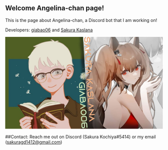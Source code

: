 ## Welcome Angelina-chan page!

This is the page about Angelina-chan, a Discord bot that I am working on!

Developers: [giabao06](https://github.com/giabao06) and [Sakura Kaslana](https://github.com/SakuraKaslana)

![devs](docs/assets/devs.jpg)


##Contact:
Reach me out on Discord (Sakura Kochiya#5414) or my email (sakuragd1412@gmail.com)
